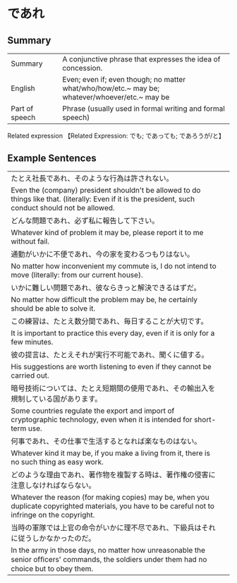 # であれ

## Summary

<table><tr>   <td>Summary<td>   <td>A conjunctive phrase that expresses the idea of concession.</td><tr><tr>   <td>English<td>   <td>Even; even if; even though; no matter what/who/how/etc.~ may be; whatever/whoever/etc.~ may be</td><tr><tr>   <td>Part of speech<td>   <td>Phrase (usually used in formal writing and formal speech)</td><tr></table><tr>   <td>Related expression<td>   <td>【Related Expression: でも; であっても; であろうが/と】</td><tr></table></table>

## Example Sentences

<table><tr><td>たとえ社長であれ、そのような行為は許されない。<td><tr><tr><td>Even the (company) president shouldn't be allowed to do things like that. (literally: Even if it is the president, such conduct should not be allowed.<td><tr><tr><td>どんな問題であれ、必ず私に報告して下さい。<td><tr><tr><td>Whatever kind of problem it may be, please report it to me without fail.<td><tr><tr><td>通勤がいかに不便であれ、今の家を変わるつもりはない。<td><tr><tr><td>No matter how inconvenient my commute is, I do not intend to move (literally: from our current house).<td><tr><tr><td>いかに難しい問題であれ、彼ならきっと解決できるはずだ。<td><tr><tr><td>No matter how difficult the problem may be, he certainly should be able to solve it.<td><tr><tr><td>この練習は、たとえ数分間であれ、毎日することが大切です。<td><tr><tr><td>It is important to practice this every day, even if it is only for a few minutes.<td><tr><tr><td>彼の提言は、たとえそれが実行不可能であれ、聞くに値する。<td><tr><tr><td>His suggestions are worth listening to even if they cannot be carried out.<td><tr><tr><td>暗号技術については、たとえ短期間の使用であれ、その輸出入を規制している国があります。<td><tr><tr><td>Some countries regulate the export and import of cryptographic technology, even when it is intended for short-term use.<td><tr><tr><td>何事であれ、その仕事で生活するとなれば楽なものはない。<td><tr><tr><td>Whatever kind it may be, if you make a living from it, there is no such thing as easy work.<td><tr><tr><td>どのような理由であれ、著作物を複製する時は、著作権の侵害に注意しなければならない。<td><tr><tr><td>Whatever the reason (for making copies) may be, when you duplicate copyrighted materials, you have to be careful not to infringe on the copyright.<td><tr><tr><td>当時の軍隊では上官の命令がいかに理不尽であれ、下級兵はそれに従うしかなかったのだ。<td><tr><tr><td>In the army in those days, no matter how unreasonable the senior ofﬁcers' commands, the soldiers under them had no choice but to obey them.<td><tr></table>

